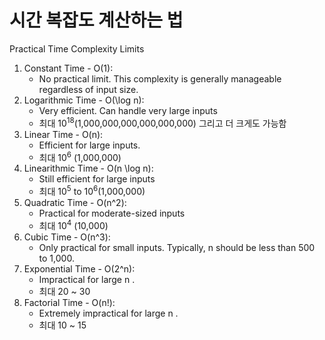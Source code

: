 # 시간 복잡도 계산하는 법
Practical Time Complexity Limits

1.	Constant Time - O(1):
	- No practical limit. This complexity is generally manageable regardless of input size.
2.	Logarithmic Time - O(\log n):
	- Very efficient. Can handle very large inputs
	- 최대 $10^{18}$(1,000,000,000,000,000,000) 그리고 더 크게도 가능함
3.	Linear Time - O(n):
	- Efficient for large inputs. 
	- 최대 10<sup>6</sup> (1,000,000)
4.	Linearithmic Time - O(n \log n):
	- Still efficient for large inputs
	- 최대 10<sup>5</sup> to 10<sup>6</sup>(1,000,000)
5.	Quadratic Time - O(n^2):
	- Practical for moderate-sized inputs
	- 최대 $10^4$ (10,000)
6.	Cubic Time - O(n^3):
	- Only practical for small inputs. Typically,  n  should be less than 500 to 1,000.
7.	Exponential Time - O(2^n):
	- Impractical for large  n . 
	- 최대 20 ~ 30
8.	Factorial Time - O(n!):
	- Extremely impractical for large  n . 
	- 최대 10 ~ 15
